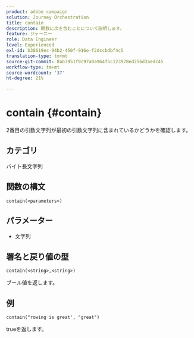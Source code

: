 ```yaml
---
product: adobe campaign
solution: Journey Orchestration
title: contain
description: 関数に次を含むことについて説明します。
feature: ジャーニー
role: Data Engineer
level: Experienced
exl-id: b38619ec-94b2-450f-916e-f2dccbdbf4c5
translation-type: tm+mt
source-git-commit: 8ab3951f9c97a0a964f5c123978ed256d3aedc45
workflow-type: tm+mt
source-wordcount: '37'
ht-degree: 21%

---
```


# contain {#contain}

2番目の引数文字列が最初の引数文字列に含まれているかどうかを確認します。

## カテゴリ

 バイト長文字列

## 関数の構文

`contain(<parameters>)`

## パラメーター

* 文字列

## 署名と戻り値の型

`contain(<string>,<string>)`

ブール値を返します。

## 例

`contain("rowing is great', "great")`

trueを返します。
